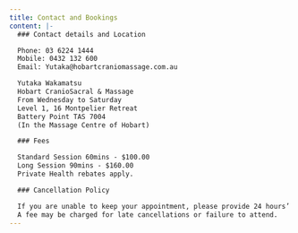 ```yaml
---
title: Contact and Bookings
content: |-
  ### Contact details and Location

  Phone: 03 6224 1444
  Mobile: 0432 132 600
  Email: Yutaka@hobartcraniomassage.com.au

  Yutaka Wakamatsu
  Hobart CranioSacral & Massage
  From Wednesday to Saturday
  Level 1, 16 Montpelier Retreat
  Battery Point TAS 7004 
  (In the Massage Centre of Hobart)

  ### Fees

  Standard Session 60mins - $100.00
  Long Session 90mins - $160.00
  Private Health rebates apply.

  ### Cancellation Policy

  If you are unable to keep your appointment, please provide 24 hours’ notice. 
  A fee may be charged for late cancellations or failure to attend.
---
```

